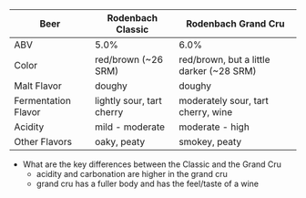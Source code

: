 Beer | Rodenbach Classic | Rodenbach Grand Cru
--|--|--
ABV | 5.0% | 6.0% 
Color | red/brown (~26 SRM) | red/brown, but a little darker (~28 SRM)
Malt Flavor | doughy | doughy
Fermentation Flavor | lightly sour, tart cherry | moderately sour, tart cherry, wine
Acidity | mild - moderate | moderate - high
Other Flavors | oaky, peaty | smokey, peaty

* What are the key differences between the Classic and the Grand Cru
	* acidity and carbonation are higher in the grand cru
	* grand cru has a fuller body and has the feel/taste of a wine